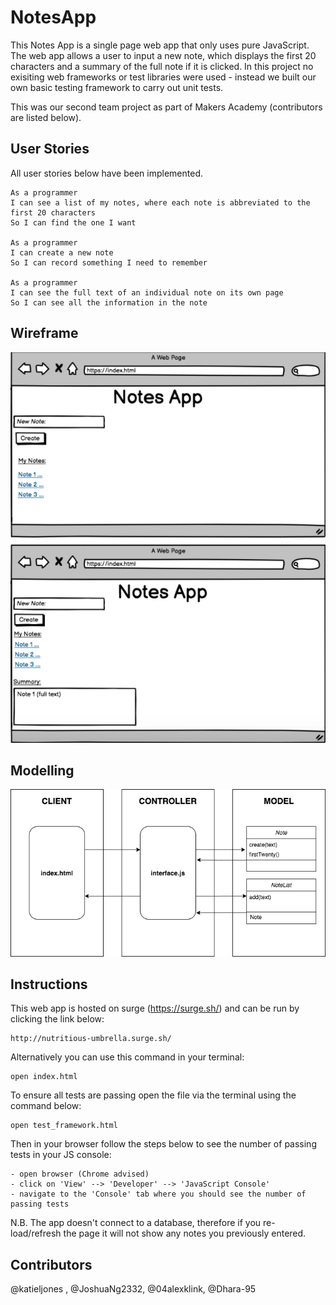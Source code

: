 # NotesApp
This Notes App is a single page web app that only uses pure JavaScript. The web app allows a user to input a new note, which displays the first 20 characters and a summary of the full note if it is clicked. In this project no exisiting web frameworks or test libraries were used - instead we built our own basic testing framework to carry out unit tests.

This was our second team project as part of Makers Academy (contributors are listed below).

**User Stories**
----

All user stories below have been implemented. 

```
As a programmer
I can see a list of my notes, where each note is abbreviated to the first 20 characters
So I can find the one I want

As a programmer
I can create a new note
So I can record something I need to remember

As a programmer
I can see the full text of an individual note on its own page
So I can see all the information in the note
```

**Wireframe**
----

![Wireframe](/images/wireframe.png)

**Modelling**
----

![MVC](/images/MVC_model.png)

**Instructions**
----

This web app is hosted on surge (https://surge.sh/) and can be run by clicking the link below:

```
http://nutritious-umbrella.surge.sh/
```

Alternatively you can use this command in your terminal:

```
open index.html
```

To ensure all tests are passing open the file via the terminal using the command below:

```
open test_framework.html 
```

Then in your browser follow the steps below to see the number of passing tests in your JS console:

```
- open browser (Chrome advised)
- click on 'View' --> 'Developer' --> 'JavaScript Console'
- navigate to the 'Console' tab where you should see the number of passing tests
```

N.B. The app doesn't connect to a database, therefore if you re-load/refresh the page it will not show any notes you previously entered. 

**Contributors**
----

@katieljones , @JoshuaNg2332, @04alexklink, @Dhara-95